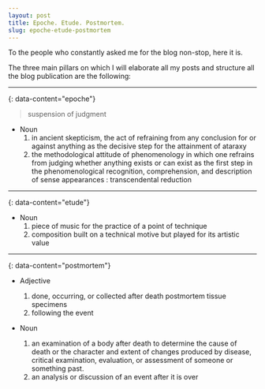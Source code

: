 ```yaml
---
layout: post
title: Epoche. Etude. Postmortem.
slug: epoche-etude-postmortem 
---
```


To the people who constantly asked me for the blog non-stop, here it is.

The three main pillars on which I will elaborate all my posts and structure all the blog publication are the following:

---
{: data-content="epoche"}

>suspension of judgment

- Noun
    1. in ancient skepticism,  the act of refraining from any conclusion for or against anything as the decisive step for the attainment of ataraxy
    2. the methodological attitude of phenomenology in which one refrains from judging whether anything exists or can exist as the first step in the phenomenological recognition, comprehension, and description of sense appearances : transcendental reduction

---
{: data-content="etude"}

- Noun
    1. piece of music for the practice of a point of technique
    2. composition built on a technical motive but played for its artistic value

---
{: data-content="postmortem"}

- Adjective
    1. done, occurring, or collected after death postmortem tissue specimens
    2. following the event

- Noun
    1. an examination of a body after death to determine the cause of death or the character and extent of changes produced by disease, critical examination, evaluation, or assessment of someone or something past.
    2. an analysis or discussion of an event after it is over